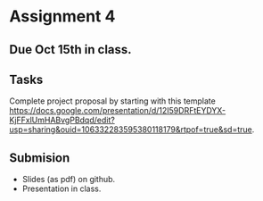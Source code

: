 # Assignment 4

## Due Oct 15th in class. 

## Tasks

Complete project proposal by starting with this template <https://docs.google.com/presentation/d/12I59DRFtEYDYX-KjFFxlUmHABvgPBdqd/edit?usp=sharing&ouid=106332283595380118179&rtpof=true&sd=true>. 


## Submision

- Slides (as pdf) on github.
- Presentation in class.